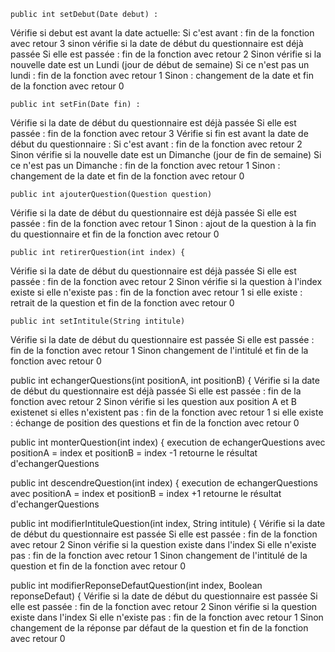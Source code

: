 

	public int setDebut(Date debut) :

Vérifie si debut est avant la date actuelle:
Si c'est avant : fin de la fonction avec retour 3
sinon vérifie si la date de début du questionnaire est déjà passée
Si elle est passée : fin de la fonction avec retour 2
Sinon vérifie si la nouvelle date est un Lundi (jour de début de semaine)
Si ce n'est pas un lundi : fin de la fonction avec retour 1
Sinon : changement de la date et fin de la fonction avec retour 0
	 
	public int setFin(Date fin) :

Vérifie si la date de début du questionnaire est déjà passée
Si elle est passée : fin de la fonction avec retour 3
Vérifie si fin est avant la date de début du questionnaire :
Si c'est avant : fin de la fonction avec retour 2
Sinon vérifie si la nouvelle date est un Dimanche (jour de fin de semaine)
Si ce n'est pas un Dimanche : fin de la fonction avec retour 1
Sinon : changement de la date et fin de la fonction avec retour 0

	public int ajouterQuestion(Question question)

Vérifie si la date de début du questionnaire est déjà passée
Si elle est passée : fin de la fonction avec retour 1
Sinon : ajout de la question à la fin du questionnaire et fin de la fonction avec retour 0

	public int retirerQuestion(int index) {

Vérifie si la date de début du questionnaire est déjà passée
Si elle est passée : fin de la fonction avec retour 2
Sinon vérifie si la question à l'index existe 
si elle n'existe pas : fin de la fonction avec retour 1
si elle existe : retrait de la question et fin de la fonction avec retour 0

	public int setIntitule(String intitule)

Vérifie si la date de début du questionnaire est passée
Si elle est passée : fin de la fonction avec retour 1
Sinon changement de l'intitulé et fin de la fonction avec retour 0

  public int echangerQuestions(int positionA, int positionB) {
Vérifie si la date de début du questionnaire est déjà passée
Si elle est passée : fin de la fonction avec retour 2
Sinon vérifie si les question aux position A et B existenet 
si elles n'existent pas : fin de la fonction avec retour 1
si elle existe : échange de position des questions et fin de la fonction avec retour 0

  public int monterQuestion(int index) {
	execution de echangerQuestions avec positionA = index et positionB = index -1
	retourne le résultat d'echangerQuestions

  public int descendreQuestion(int index) {
	execution de echangerQuestions avec positionA = index et positionB = index +1
	retourne le résultat d'echangerQuestions

  public int modifierIntituleQuestion(int index, String intitule) {
Vérifie si la date de début du questionnaire est passée
Si elle est passée : fin de la fonction avec retour 2
Sinon vérifie si la question existe dans l'index
Si elle n'existe pas : fin de la fonction avec retour 1
Sinon changement de l'intitulé de la question et fin de la fonction avec retour 0

  public int modifierReponseDefautQuestion(int index, Boolean reponseDefaut) {
Vérifie si la date de début du questionnaire est passée
Si elle est passée : fin de la fonction avec retour 2
Sinon vérifie si la question existe dans l'index
Si elle n'existe pas : fin de la fonction avec retour 1
Sinon changement de la réponse par défaut de la question et fin de la fonction avec retour 0
